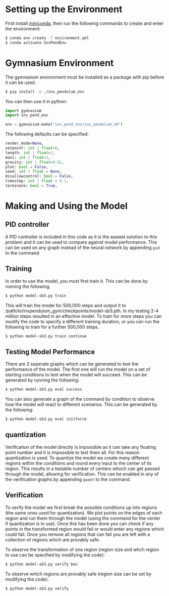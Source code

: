# Setting up the Environment

First install [miniconda](https://docs.anaconda.com/miniconda/), then run the following commands to create and enter the environment:

```sh
$ conda env create -f environment.yml
$ conda activate InvPendEnv
```

# Gymnasium Environment
The gymnasium environment must be installed as a package with pip before it can be used.
```sh
$ pip install -e ./inv_pendulum_env
```
You can then use it in python:
```py
import gymnasium
import inv_pend_env

env = gymnasium.make("inv_pend_env/inv_pendulum_v0")
```
The following defaults can be specified:
```py
render_mode=None, 
setpoint: int | float=0,
length: int | float=1, 
mass: int | float=1, 
gravity: int | float=9.81,
plot: bool = False, 
seed: int | float = None, 
disallowcontrol: bool = False, 
timestep: int | float = 0.1,
terminate: bool = True,
```


# Making and Using the Model

## PID controller

A PID controller is included in this code as it is the easiest solution to this problem and it can be used to compare against model performance. This can be used on any graph instead of the neural network by appending `pid` to the command

## Training

In order to use the model, you must first train it. This can be done by running the following.

```sh
$ python model-sb3.py train
```
This will train the model for 500,000 steps and output it to /path/to/invpendulum_gym/checkpoints/model-sb3.pth. In my testing 2-4 million steps resulted in an effective model. To train for more steps you can modify the code to specify a different training duration, or you can run the following to train for a further 500,000 steps.
```sh
$ python model-sb3.py train continue
```

## Testing Model Performance

There are 2 seperate graphs which can be generated to test the performance of the model. The first one will run the model on a set of starting conditions to test when the model will succeed. This can be generated by running the following:
```sh
$ python model-sb3.py eval success
```
You can also generate a graph of the command by condition to observe how the model will react to different scenarios. This can be generated by the following:
```sh
$ python model-sb3.py eval initforce
```


## quantization

Verification of the model directly is impossible as it can take any floating point number and it is impossible to test them all. For this reason quantization is used. To quantize the model we create many different regions within the conditions and round every input to the center of its region. This results in a testable number of centers whoch can get passed through the model, allowing for verification. This can be enabled in any of the verification graphs by appending `quant` to the command.

## Verification

To verify the model we first break the possible conditions up into regions (the same ones used for quantization). We plot points on the edges of each region and run them through the model (using the command for the center if quantization is in use). Once this has been done you can check if any points in the transformed region would fail or would enter any regions which could fail. Once you remove all regions that can fail you are left with a collection of regions which are provably safe.

To observe the transformation of one region (region size and whch region to use can be specified by modifying the code):
```sh
$ python model-sb3.py verify box
```
To observe which regions are provably safe (region size can be set by modifying the code):
```sh
$ python model-sb3.py verify
```
